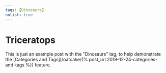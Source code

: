 ```yaml
---
tags: [Dinosaurs]
nolist: true
---
```


Triceratops
===========

This is just an example post with the "Dinosaurs" tag,
to help demonstrate the [Categories and Tags](/oatcake/{% post_url 2019-12-24-categories-and-tags %})
feature.
